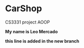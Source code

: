 # CarShop
CS3331 project AOOP

<b>  My name is Leo Mercado</d>

<b> this line is added in the new branch</b>
